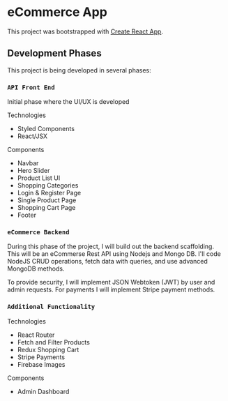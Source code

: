 # eCommerce App

This project was bootstrapped with [Create React App](https://github.com/facebook/create-react-app).

## Development Phases

This project is being developed in several phases:

### `API Front End`

Initial phase where the UI/UX is developed

Technologies
- Styled Components
- React/JSX

Components
- Navbar
- Hero Slider
- Product List UI
- Shopping Categories
- Login & Register Page
- Single Product Page
- Shopping Cart Page
- Footer

### `eCommerce Backend`

During this phase of the project, I will build out the backend scaffolding.\
This will be an eCommerse Rest API using Nodejs and Mongo DB. I'll code NodeJS CRUD operations, fetch data with queries, and use advanced MongoDB methods.

To provide security, I will implement JSON Webtoken (JWT) by user and admin requests. For payments I will implement Stripe payment methods.


### `Additional Functionality`

Technologies
- React Router
- Fetch and Filter Products
- Redux Shopping Cart
- Stripe Payments
- Firebase Images

Components
- Admin Dashboard
